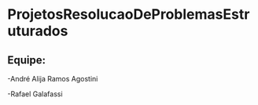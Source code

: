 # ProjetosResolucaoDeProblemasEstruturados

## Equipe:

-André Alija Ramos Agostini

-Rafael Galafassi
